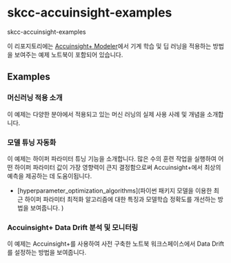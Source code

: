 # skcc-accuinsight-examples
skcc-accuinsight-examples

이 리포지토리에는 [Accuinsight+ Modeler](http://gcp.accuinsight.net)에서 기계 학습 및 딥 러닝을 적용하는 방법을 보여주는 예제 노트북이 포함되어 있습니다.


## Examples

###  머신러닝 적용 소개

이 예제는 다양한 분야에서 적용되고 있는 머신 러닝의 실제 사용 사례 및 개념을 소개합니다.



### 모델 튜닝 자동화 

이 예제는 하이퍼 파라미터 튜닝 기능을 소개합니다.
많은 수의 훈련 작업을 실행하여 어떤 하이퍼 파라미터 값이 가장 영향력이 큰지 결정함으로써 Accuinsight+에서 최상의 예측을 제공하는 데 도움이됩니다. 
 
 - [hyperparameter_optimization_algorithms](파이썬 패키지 모델을 이용한 최근 하이퍼 파라미터 최적화 알고리즘에 대한 특징과 모델학습 정확도를 개선하는 방법을 보여줍니다. )



### Accuinsight+ Data Drift 분석 및 모니터링 

이 예제는 Accuinsight+를 사용하여 사전 구축한 노트북 워크스페이스에서 Data Drift를 설정하는 방법을 보여줍니다. 